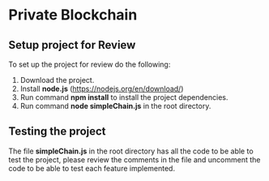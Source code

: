 # Private Blockchain

## Setup project for Review

To set up the project for review do the following:
1. Download the project.
2. Install __node.js__ (https://nodejs.org/en/download/)
3. Run command __npm install__ to install the project dependencies.
4. Run command __node simpleChain.js__ in the root directory.

## Testing the project

The file __simpleChain.js__ in the root directory has all the code to be able to test the project, please review the comments in the file and uncomment the code to be able to test each feature implemented.
